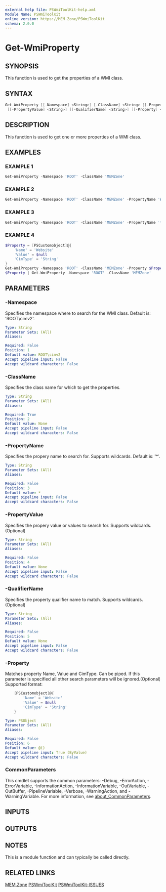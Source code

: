 ```yaml
---
external help file: PSWmiToolKit-help.xml
Module Name: PSWmiToolKit
online version: https://MEM.Zone/PSWmiToolKit
schema: 2.0.0
---
```


# Get-WmiProperty

## SYNOPSIS

This function is used to get the properties of a WMI class.

## SYNTAX

```powershell
Get-WmiProperty [[-Namespace] <String>] [-ClassName] <String> [[-PropertyName] <String>]
 [[-PropertyValue] <String>] [[-QualifierName] <String>] [[-Property] <PSObject>] [<CommonParameters>]
```

## DESCRIPTION

This function is used to get one or more properties of a WMI class.

## EXAMPLES

### EXAMPLE 1

```powershell
Get-WmiProperty -Namespace 'ROOT' -ClassName 'MEMZone'
```

### EXAMPLE 2

```powershell
Get-WmiProperty -Namespace 'ROOT' -ClassName 'MEMZone' -PropertyName 'WebsiteSite' -QualifierName 'key'
```

### EXAMPLE 3

```powershell
Get-WmiProperty -Namespace 'ROOT' -ClassName 'MEMZone' -PropertyName '*Site'
```

### EXAMPLE 4

```powershell
$Property = [PSCustomobject]@{
    'Name' = 'Website'
    'Value' = $null
    'CimType' = 'String'
}
Get-WmiProperty -Namespace 'ROOT' -ClassName 'MEMZone' -Property $Property
$Property | Get-WmiProperty -Namespace 'ROOT' -ClassName 'MEMZone'
```

## PARAMETERS

### -Namespace

Specifies the namespace where to search for the WMI class.
Default is: 'ROOT\cimv2'.

```yaml
Type: String
Parameter Sets: (All)
Aliases:

Required: False
Position: 1
Default value: ROOT\cimv2
Accept pipeline input: False
Accept wildcard characters: False
```

### -ClassName

Specifies the class name for which to get the properties.

```yaml
Type: String
Parameter Sets: (All)
Aliases:

Required: True
Position: 2
Default value: None
Accept pipeline input: False
Accept wildcard characters: False
```

### -PropertyName

Specifies the propery name to search for.
Supports wildcards.
Default is: '*'.

```yaml
Type: String
Parameter Sets: (All)
Aliases:

Required: False
Position: 3
Default value: *
Accept pipeline input: False
Accept wildcard characters: False
```

### -PropertyValue

Specifies the propery value or values to search for.
Supports wildcards.(Optional)

```yaml
Type: String
Parameter Sets: (All)
Aliases:

Required: False
Position: 4
Default value: None
Accept pipeline input: False
Accept wildcard characters: False
```

### -QualifierName

Specifies the property qualifier name to match.
Supports wildcards.(Optional)

```yaml
Type: String
Parameter Sets: (All)
Aliases:

Required: False
Position: 5
Default value: None
Accept pipeline input: False
Accept wildcard characters: False
```

### -Property

Matches property Name, Value and CimType.
Can be piped.
If this parameter is specified all other search parameters will be ignored.(Optional)
Supported format:

```powershell
    [PSCustomobject]@{
        'Name' = 'Website'
        'Value' = $null
        'CimType' = 'String'
    }
```

```yaml
Type: PSObject
Parameter Sets: (All)
Aliases:

Required: False
Position: 6
Default value: @()
Accept pipeline input: True (ByValue)
Accept wildcard characters: False
```

### CommonParameters

This cmdlet supports the common parameters: -Debug, -ErrorAction, -ErrorVariable, -InformationAction, -InformationVariable, -OutVariable, -OutBuffer, -PipelineVariable, -Verbose, -WarningAction, and -WarningVariable.
For more information, see [about_CommonParameters](http://go.microsoft.com/fwlink/?LinkID=113216).

## INPUTS

## OUTPUTS

## NOTES

This is a module function and can typically be called directly.

## RELATED LINKS

[MEM.Zone](https://MEM.Zone)
[PSWmiToolKit](https://MEM.Zone/PSWmiToolKit)
[PSWmiToolKit-ISSUES](https://MEM.Zone/PSWmiToolKit-ISSUES)
